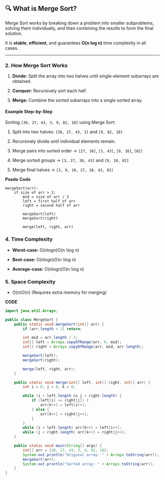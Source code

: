 ## 🔍 What is Merge Sort?

Merge Sort works by breaking down a problem into smaller subproblems, solving them individually, and then combining the results to form the final solution.
    
It is **stable**, **efficient**, and guarantees **O(n log n)** time complexity in all cases.

---

### **2. How Merge Sort Works**

1. **Divide:** Split the array into two halves until single-element subarrays are obtained.
    
2. **Conquer:** Recursively sort each half.
    
3. **Merge:** Combine the sorted subarrays into a single sorted array.
    

#### **Example Step-by-Step**

Sorting `[38, 27, 43, 3, 9, 82, 10]` using Merge Sort:

1. Split into two halves: `[38, 27, 43, 3]` and `[9, 82, 10]`
    
2. Recursively divide until individual elements remain.
    
3. Merge pairs into sorted order → `[27, 38]`, `[3, 43]`, `[9, 10]`, `[82]`
    
4. Merge sorted groups → `[3, 27, 38, 43]` and `[9, 10, 82]`
    
5. Merge final halves → `[3, 9, 10, 27, 38, 43, 82]`

**Psedo** **Code**
```
mergeSort(arr):
    if size of arr > 1:
        mid = size of arr / 2
        left = first half of arr
        right = second half of arr
        
        mergeSort(left)
        mergeSort(right)

        merge(left, right, arr)

```

### **4. Time Complexity**

- **Worst-case:** O(nlog⁡n)O(n \log n)
    
- **Best-case:** O(nlog⁡n)O(n \log n)
    
- **Average-case:** O(nlog⁡n)O(n \log n)
    

### **5. Space Complexity**

- O(n)O(n) (Requires extra memory for merging)

**CODE**

```java
import java.util.Arrays;

public class MergeSort {
    public static void mergeSort(int[] arr) {
        if (arr.length < 2) return;

        int mid = arr.length / 2;
        int[] left = Arrays.copyOfRange(arr, 0, mid);
        int[] right = Arrays.copyOfRange(arr, mid, arr.length);

        mergeSort(left);
        mergeSort(right);

        merge(left, right, arr);
    }

    public static void merge(int[] left, int[] right, int[] arr) {
        int i = 0, j = 0, k = 0;

        while (i < left.length && j < right.length) {
            if (left[i] <= right[j]) {
                arr[k++] = left[i++];
            } else {
                arr[k++] = right[j++];
            }
        }
        while (i < left.length) arr[k++] = left[i++];
        while (j < right.length) arr[k++] = right[j++];
    }

    public static void main(String[] args) {
        int[] arr = {38, 27, 43, 3, 9, 82, 10};
        System.out.println("Original array: " + Arrays.toString(arr));
        mergeSort(arr);
        System.out.println("Sorted array: " + Arrays.toString(arr));
    }
}

```
